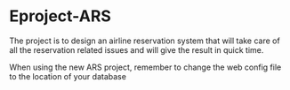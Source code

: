 # Eproject-ARS
The project is to design an airline reservation system that will take care of all the reservation related issues and will give the result in quick time.

When using the new ARS project, remember to change the web config file to the location of your database
